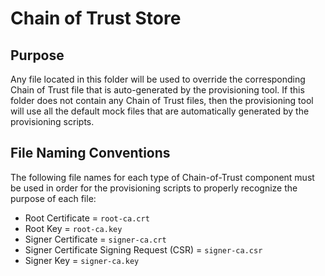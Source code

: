 # Chain of Trust Store

## Purpose

Any file located in this folder will be used to override the corresponding Chain of Trust file that is auto-generated by the provisioning tool.
If this folder does not contain any Chain of Trust files, then the provisioning tool will use all the default mock files that are automatically generated by the provisioning scripts.

## File Naming Conventions

The following file names for each type of Chain-of-Trust component must be used in order for the provisioning scripts to properly recognize the purpose of each file:

- Root Certificate = `root-ca.crt`
- Root Key = `root-ca.key`
- Signer Certificate = `signer-ca.crt`
- Signer Certificate Signing Request (CSR) = `signer-ca.csr`
- Signer Key = `signer-ca.key`